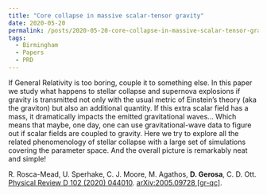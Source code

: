 ```yaml
---
title: "Core collapse in massive scalar-tensor gravity"
date: 2020-05-20
permalink: /posts/2020-05-20-core-collapse-in-massive-scalar-tensor-gravity
tags:
  - Birmingham
  - Papers
  - PRD
---
```


If General Relativity is too boring, couple it to something else. In this paper we study what happens to stellar collapse and supernova explosions if gravity is transmitted not only with the usual metric of Einstein’s theory (aka the graviton) but also an additional quantity. If this extra scalar field has a mass, it dramatically impacts the emitted gravitational waves… Which means that maybe, one day, one can use gravitational-wave data to figure out if scalar fields are coupled to gravity. Here we try to explore all the related phenomenology of stellar collapse with a large set of simulations covering the parameter space. And the overall picture is remarkably neat and simple!

R. Rosca-Mead, U. Sperhake, C. J. Moore, M. Agathos, **D. Gerosa**, C. D. Ott.\
[Physical Review D 102 (2020) 044010](https://journals.aps.org/prd/abstract/10.1103/PhysRevD.102.044010). [arXiv:2005.09728 [gr-qc]](https://arxiv.org/abs/2005.09728).